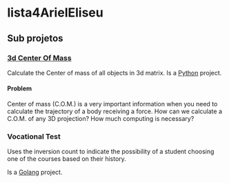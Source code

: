 # lista4ArielEliseu

## Sub projetos

### [3d Center Of Mass](3d_center_of_mass/)
Calculate the Center of mass of all objects in 3d matrix.
Is a [Python](https://www.python.org/) project.

#### Problem
Center of mass (C.O.M.) is a very important information when you need to calculate the trajectory of a body receiving a force. How can we calculate a C.O.M. of any 3D projection? How much computing is necessary?

### Vocational Test
Uses the inversion count to indicate the possibility of a student choosing one of the courses based on their history.

Is a [Golang](https://golang.org/) project.
